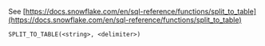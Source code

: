 See [https://docs.snowflake.com/en/sql-reference/functions/split_to_table](https://docs.snowflake.com/en/sql-reference/functions/split_to_table)
```
SPLIT_TO_TABLE(<string>, <delimiter>)
```
